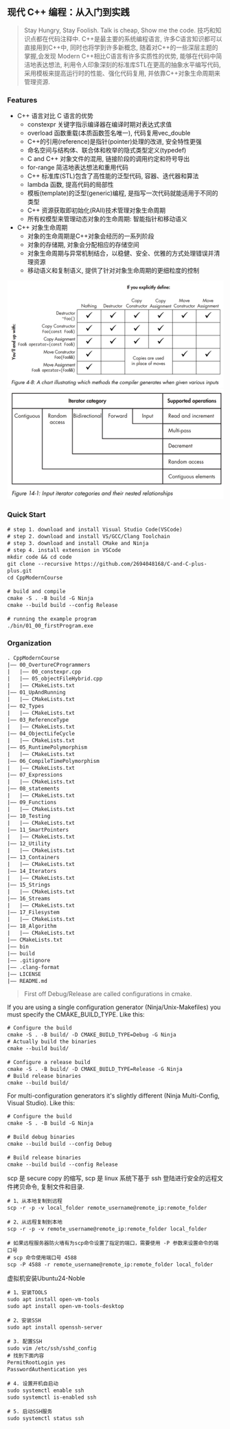 ## 现代 C++ 编程：从入门到实践

> Stay Hungry, Stay Foolish. Talk is cheap, Show me the code. 技巧和知识点都在代码注释中. C++是最主要的系统编程语言, 许多C语言知识都可以直接用到C++中, 同时也将学到许多新概念, 随着对C++的一些深层主题的掌握,会发现 Modern C++相比C语言有许多实质性的优势, 能够在代码中简洁地表达想法, 利用令人印象深刻的标准库STL在更高的抽象水平编写代码, 采用模板来提高运行时的性能、强化代码复用, 并依靠C++对象生命周期来管理资源.

### Features
- C++ 语言对比 C 语言的优势
    - constexpr 关键字指示编译器在编译时期对表达式求值
    - overload 函数重载(本质函数签名唯一), 代码复用vec_double
    - C++的引用(reference)是指针(pointer)处理的改进, 安全特性更强
    - 命名空间与结构体、联合体和枚举的隐式类型定义(typedef)
    - C and C++ 对象文件的混用, 链接阶段的调用约定和符号导出
    - for-range 简洁地表达想法和重用代码
    - C++ 标准库(STL)包含了高性能的泛型代码, 容器、迭代器和算法
    - lambda 函数, 提高代码的局部性
    - 模板(template)的泛型(generic)编程, 是指写一次代码就能适用于不同的类型
    - C++ 资源获取即初始化(RAII)技术管理对象生命周期
    - 所有权模型来管理动态对象的生命周期: 智能指针和移动语义
- C++ 对象生命周期    
    - 对象的生命周期是C++对象会经历的一系列阶段
    - 对象的存储期, 对象会分配相应的存储空间
    - 对象生命周期与异常机制结合，以稳健、安全、优雅的方式处理错误并清理资源
    - 移动语义和复制语义, 提供了针对对象生命周期的更细粒度的控制

![](images/compilerGenerates.png)
![](images/iterator.png)

### Quick Start
```shell
# step 1. download and install Visual Studio Code(VSCode)
# step 2. download and install VS/GCC/Clang Toolchain
# step 3. download and install CMake and Ninja
# step 4. install extension in VSCode
mkdir code && cd code
git clone --recursive https://github.com/2694048168/C-and-C-plus-plus.git
cd CppModernCourse

# build and compile
cmake -S . -B build -G Ninja
cmake --build build --config Release

# running the example program
./bin/01_00_firstProgram.exe
```

### Organization
```
. CppModernCourse
|—— 00_OvertureCProgrammers
|   |—— 00_constexpr.cpp
|   |—— 05_objectFileHybrid.cpp
|   |—— CMakeLists.txt
|—— 01_UpAndRunning
|   |—— CMakeLists.txt
|—— 02_Types
|   |—— CMakeLists.txt
|—— 03_ReferenceType
|   |—— CMakeLists.txt
|—— 04_ObjectLifeCycle
|   |—— CMakeLists.txt
|—— 05_RuntimePolymorphism
|   |—— CMakeLists.txt
|—— 06_CompileTimePolymorphism
|   |—— CMakeLists.txt
|—— 07_Expressions
|   |—— CMakeLists.txt
|—— 08_statements
|   |—— CMakeLists.txt
|—— 09_Functions
|   |—— CMakeLists.txt
|—— 10_Testing
|   |—— CMakeLists.txt
|—— 11_SmartPointers
|   |—— CMakeLists.txt
|—— 12_Utility
|   |—— CMakeLists.txt
|—— 13_Containers
|   |—— CMakeLists.txt
|—— 14_Iterators
|   |—— CMakeLists.txt
|—— 15_Strings
|   |—— CMakeLists.txt
|—— 16_Streams
|   |—— CMakeLists.txt
|—— 17_Filesystem
|   |—— CMakeLists.txt
|—— 18_Algorithm
|   |—— CMakeLists.txt
|—— CMakeLists.txt
|—— bin
|—— build
|—— .gitignore
|—— .clang-format
|—— LICENSE
|—— README.md
```

> First off Debug/Release are called configurations in cmake.

If you are using a single configuration generator (Ninja/Unix-Makefiles) you must specify the CMAKE_BUILD_TYPE. Like this:
```shell
# Configure the build
cmake -S . -B build/ -D CMAKE_BUILD_TYPE=Debug -G Ninja
# Actually build the binaries
cmake --build build/

# Configure a release build
cmake -S . -B build/ -D CMAKE_BUILD_TYPE=Release -G Ninja
# Build release binaries
cmake --build build/
```

For multi-configuration generators it's slightly different (Ninja Multi-Config, Visual Studio). Like this:
```shell
# Configure the build
cmake -S . -B build -G Ninja

# Build debug binaries
cmake --build build --config Debug

# Build release binaries
cmake --build build --config Release
```

scp 是 secure copy 的缩写, scp 是 linux 系统下基于 ssh 登陆进行安全的远程文件拷贝命令, 复制文件和目录.
```shell
# 1、从本地复制到远程
scp -r -p -v local_folder remote_username@remote_ip:remote_folder

# 2、从远程复制到本地
scp -r -p -v remote_username@remote_ip:remote_folder local_folder

# 如果远程服务器防火墙有为scp命令设置了指定的端口，需要使用 -P 参数来设置命令的端口号
# scp 命令使用端口号 4588
scp -P 4588 -r remote_username@remote_ip:remote_folder local_folder
```

虚拟机安装Ubuntu24-Noble
```shell
# 1、安装TOOLS
sudo apt install open-vm-tools
sudo apt install open-vm-tools-desktop

# 2、安装SSH
sudo apt install openssh-server

# 3. 配置SSH
sudo vim /etc/ssh/sshd_config
# 找到下面内容
PermitRootLogin yes
PasswordAuthentication yes

# 4. 设置开机自启动
sudo systemctl enable ssh
sudo systemctl is-enabled ssh

# 5. 启动SSH服务
sudo systemctl status ssh
```
